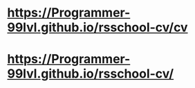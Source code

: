 # https://Programmer-99lvl.github.io/rsschool-cv/cv

# https://Programmer-99lvl.github.io/rsschool-cv/